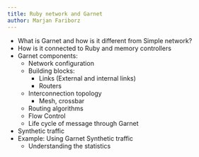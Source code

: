```yaml
---
title: Ruby network and Garnet
author: Marjan Fariborz
---
```


- What is Garnet and how is it different from Simple network?
- How is it connected to Ruby and memory controllers
- Garnet components:
  - Network configuration
  - Building blocks:
    - Links (External and internal links)
    - Routers
  - Interconnection topology
    - Mesh, crossbar
  - Routing algorithms
  - Flow Control
  - Life cycle of message through Garnet
- Synthetic traffic
- Example: Using Garnet Synthetic traffic
  - Understanding the statistics
